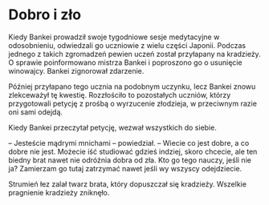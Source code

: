 # Dobro i zło

Kiedy Bankei prowadził swoje tygodniowe sesje medytacyjne w odosobnieniu, odwiedzali go uczniowie z wielu części Japonii. Podczas jednego z takich zgromadzeń pewien uczeń został przyłapany na kradzieży. O sprawie poinformowano mistrza Bankei i poproszono go o usunięcie winowajcy. Bankei zignorował zdarzenie.

Później przyłapano tego ucznia na podobnym uczynku, lecz Bankei znowu zlekceważył tę kwestię. Rozzłościło to pozostałych uczniów, którzy przygotowali petycję z prośbą o wyrzucenie złodzieja, w przeciwnym razie oni sami odejdą.

Kiedy Bankei przeczytał petycję, wezwał wszystkich do siebie.

– Jesteście mądrymi mnichami – powiedział. – Wiecie co jest dobre, a co dobre nie jest. Możecie iść studiować gdzieś indziej, skoro chcecie, ale ten biedny brat nawet nie odróżnia dobra od zła. Kto go tego nauczy, jeśli nie ja? Zamierzam go tutaj zatrzymać nawet jeśli wy wszyscy odejdziecie.

Strumień łez zalał twarz brata, który dopuszczał się kradzieży. Wszelkie pragnienie kradzieży zniknęło.

